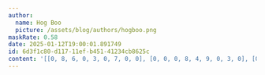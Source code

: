 ```yaml
---
author:
  name: Hog Boo
  picture: /assets/blog/authors/hogboo.png
maskRate: 0.58
date: 2025-01-12T19:00:01.891749
id: 6d3f1c80-d117-11ef-b451-41234cb8625c
content: '[[0, 8, 6, 0, 3, 0, 7, 0, 0], [0, 0, 0, 8, 4, 9, 0, 3, 0], [0, 9, 0, 7, 2, 0, 0, 4, 1], [1, 0, 4, 3, 6, 0, 0, 7, 0], [6, 0, 7, 0, 0, 2, 0, 0, 8], [0, 0, 9, 0, 0, 0, 0, 0, 0], [3, 0, 0, 0, 0, 0, 1, 0, 0], [0, 0, 8, 6, 0, 7, 2, 5, 3], [0, 1, 2, 0, 0, 0, 0, 8, 4]]'
---
```

